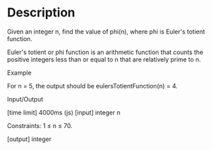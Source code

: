 # Description

Given an integer n, find the value of phi(n), where phi is Euler's totient function.

Euler's totient or phi function is an arithmetic function that counts the positive integers less than or equal to n that are relatively prime to n.

Example

For n = 5, the output should be eulersTotientFunction(n) = 4.

Input/Output

[time limit] 4000ms (js) [input] integer n

Constraints: 1 ≤ n ≤ 70.

[output] integer
